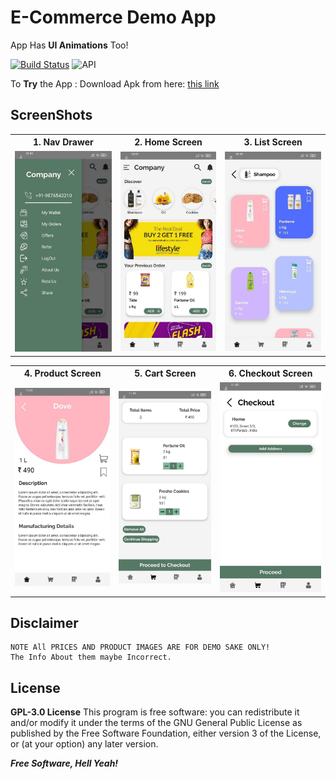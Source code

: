 # E-Commerce Demo App
App Has <b>UI Animations</b> Too!

[![Build Status](https://github.com/Shabinder/SpotiFlyer/blob/master/app/build_passing.svg)](https://github.com/Shabinder/SpotiFlyer/releases)
![API](https://img.shields.io/badge/API-22%2B-brightgreen.svg)

To <b>Try</b> the App : Download Apk from here: [this link](https://github.com/Shabinder/E-Commerce-Demo-App/releases/latest)

## ScreenShots 
<table style="width:100%">
  <tr>
    <th>1. Nav Drawer</th>
    <th>2. Home Screen</th>
    <th>3. List Screen</th> 
  </tr>
  <tr>
    <td><img src="Screens/NavDrawerScreen.jpg"/></td>
    <td><img src="Screens/HomeScreen.jpg"/></td>
    <td><img src="Screens/ListScreen.jpg"/></td> 
  </tr>
</table>

<table style="width:100%">
  <tr>
    <th>4. Product Screen</th>
    <th>5. Cart Screen</th> 
    <th>6. Checkout Screen </th> 
  </tr>
  <tr>
    <td><img src="Screens/ProductScreen.jpg"/></td>
    <td><img src="Screens/CartScreen.jpg"/></td> 
    <td><img src="Screens/CheckOutScreen.jpg"/></td> 
  </tr>
</table>


Disclaimer
----
```
NOTE All PRICES AND PRODUCT IMAGES ARE FOR DEMO SAKE ONLY!
The Info About them maybe Incorrect.
```

License
----
**GPL-3.0 License**
This program is free software: you can redistribute it and/or modify it under the terms of the GNU General Public License as published by the Free Software Foundation, either version 3 of the License, or (at your option) any later version.

***Free Software, Hell Yeah!***
